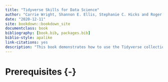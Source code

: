 ```yaml
--- 
title: "Tidyverse Skills for Data Science"
author: "Carrie Wright, Shannon E. Ellis, Stephanie C. Hicks and Roger D. Peng"
date: "2020-12-11"
site: bookdown::bookdown_site
documentclass: book
bibliography: [book.bib, packages.bib]
biblio-style: apalike
link-citations: yes
description: "This book demonstrates how to use the Tidyverse collection of packages for doing data science."
---
```


# Prerequisites {-}



